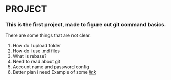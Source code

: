 # **PROJECT**
### This is the first project, made to figure out git command basics.
There are some things that are not clear.

1. How do I upload folder
2. How do i use .md files
3. What is rebase?
4. Need to read about git
5. Account name and password config
6. Better plan i need
Example of some [*link*](https://docs.gitlab.com/ee/gitlab-basics/)

